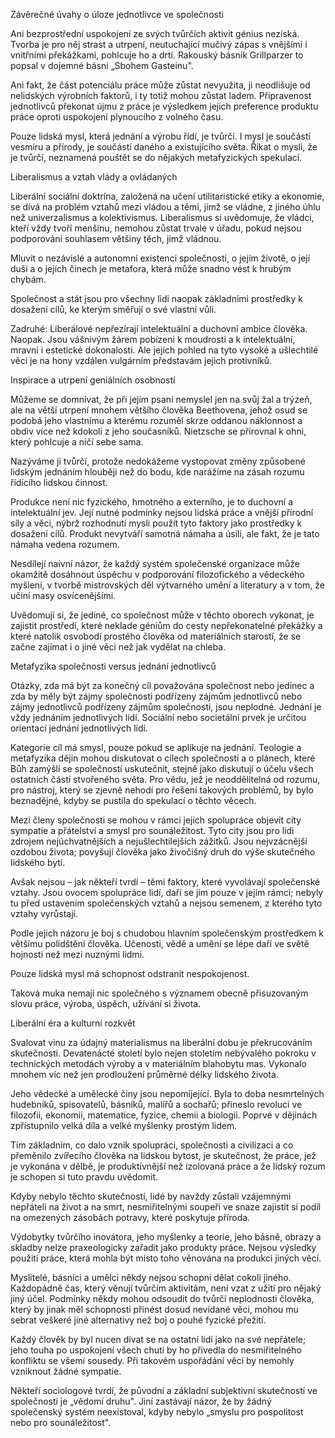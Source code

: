 <prosody rate="95%" pitch="+5%">Závěrečné úvahy o úloze jednotlivce ve společnosti</prosody> <break time="1s" />

<emphasis level="strong">Ani bezprostřední uspokojení ze svých tvůrčích aktivit génius nezíská. Tvorba je pro něj strast a utrpení, neutuchající mučivý zápas s vnějšími i vnitřními překážkami, pohlcuje ho a drtí.</emphasis> <break time="0.6s" /> Rakouský básník <alias name="Grillparzer">Grillparzer</alias> to popsal v dojemné básni „<emphasis level="moderate">Sbohem Gasteinu</emphasis>".

<break time="0.8s" />

<prosody rate="95%">Ani fakt, že část potenciálu práce může zůstat nevyužita, ji neodlišuje od nelidských výrobních faktorů, i ty totiž mohou zůstat ladem.</prosody> <break time="0.5s" /> Připravenost jednotlivců překonat újmu z práce je výsledkem jejich preference produktu práce oproti uspokojení plynoucího z volného času. <break time="0.5s" /> 

<emphasis level="moderate">Pouze lidská mysl, která jednání a výrobu řídí, je tvůrčí.</emphasis> <break time="0.4s" /> I mysl je součástí vesmíru a přírody, je součástí daného a existujícího světa. <break time="0.5s" /> Říkat o mysli, že je tvůrčí, neznamená pouštět se do nějakých metafyzických spekulací.

<break time="0.8s" />

<prosody rate="90%" pitch="+5%">Liberalismus a vztah vlády a ovládaných</prosody> <break time="0.7s" />

<emphasis level="moderate">Liberální sociální doktrína, založená na učení utilitaristické etiky a ekonomie, se dívá na problém vztahů mezi vládou a těmi, jimž se vládne, z jiného úhlu než univerzalismus a kolektivismus.</emphasis> <break time="0.6s" /> Liberalismus si uvědomuje, že vládci, kteří vždy tvoří menšinu, nemohou zůstat trvale v úřadu, pokud nejsou podporováni souhlasem většiny těch, jimž vládnou.

<break time="0.7s" />

Mluvit o nezávislé a autonomní existenci společnosti, o jejím životě, o její duši a o jejích činech je metafora, která může snadno vést k hrubým chybám.

<break time="0.6s" />

<emphasis level="strong">Společnost a stát jsou pro všechny lidi naopak základními prostředky k dosažení cílů, ke kterým směřují o své vlastní vůli.</emphasis>

<break time="0.8s" />

<prosody rate="95%">Zadruhé: Liberálové nepřezírají intelektuální a duchovní ambice člověka. Naopak.</prosody> <break time="0.5s" /> Jsou vášnivým žárem pobízeni k moudrosti a k intelektuální, mravní i estetické dokonalosti. <break time="0.5s" /> Ale jejich pohled na tyto vysoké a ušlechtilé věci je na hony vzdálen vulgárním představám jejich protivníků.

<break time="0.8s" />

<prosody rate="90%" pitch="+5%">Inspirace a utrpení geniálních osobností</prosody> <break time="0.7s" />

<emphasis level="moderate">Můžeme se domnívat, že při jejím psaní nemyslel jen na svůj žal a trýzeň, ale na větší utrpení mnohem většího člověka <alias name="Beethovena">Beethovena</alias>, jehož osud se podobá jeho vlastnímu a kterému rozuměl skrze oddanou náklonnost a obdiv více než kdokoli z jeho současníků.</emphasis> <break time="0.6s" /> <alias name="Nietzsche">Nietzsche</alias> se přirovnal k ohni, který pohlcuje a ničí sebe sama.

<break time="0.8s" />

<prosody rate="90%">Nazýváme ji tvůrčí, protože nedokážeme vystopovat změny způsobené lidským jednáním hlouběji než do bodu, kde narážíme na zásah rozumu řídícího lidskou činnost.</prosody> <break time="0.6s" /> 

<emphasis level="strong">Produkce není nic fyzického, hmotného a externího, je to duchovní a intelektuální jev.</emphasis> <break time="0.5s" /> Její nutné podmínky nejsou lidská práce a vnější přírodní síly a věci, nýbrž rozhodnutí mysli použít tyto faktory jako prostředky k dosažení cílů. <break time="0.5s" /> Produkt nevytváří samotná námaha a úsilí, ale fakt, že je tato námaha vedena rozumem.

<break time="0.8s" />

<prosody rate="95%">Nesdílejí naivní názor, že každý systém společenské organizace může okamžitě dosáhnout úspěchu v podporování filozofického a vědeckého myšlení, v tvorbě mistrovských děl výtvarného umění a literatury a v tom, že učiní masy osvícenějšími.</prosody> <break time="0.6s" /> 

<emphasis level="moderate">Uvědomují si, že jediné, co společnost může v těchto oborech vykonat, je zajistit prostředí, které neklade géniům do cesty nepřekonatelné překážky a které natolik osvobodí prostého člověka od materiálních starostí, že se začne zajímat i o jiné věci než jak vydělat na chleba.</emphasis>

<break time="0.8s" />

<prosody rate="90%" pitch="+5%">Metafyzika společnosti versus jednání jednotlivců</prosody> <break time="0.7s" />

<emphasis level="strong">Otázky, zda má být za konečný cíl považována společnost nebo jedinec a zda by měly být zájmy společnosti podřízeny zájmům jednotlivců nebo zájmy jednotlivců podřízeny zájmům společnosti, jsou neplodné.</emphasis> <break time="0.6s" /> Jednání je vždy jednáním jednotlivých lidí. <break time="0.4s" /> Sociální nebo societální prvek je určitou orientací jednání jednotlivých lidí. <break time="0.5s" /> 

Kategorie cíl má smysl, pouze pokud se aplikuje na jednání. <break time="0.5s" /> Teologie a metafyzika dějin mohou diskutovat o cílech společnosti a o plánech, které Bůh zamýšlí se společností uskutečnit, stejně jako diskutují o účelu všech ostatních částí stvořeného světa. <break time="0.6s" /> Pro vědu, jež je neoddělitelná od rozumu, pro nástroj, který se zjevně nehodí pro řešení takových problémů, by bylo beznadějné, kdyby se pustila do spekulací o těchto věcech.

<break time="0.8s" />

<prosody rate="95%">Mezi členy společnosti se mohou v rámci jejich spolupráce objevit city sympatie a přátelství a smysl pro sounáležitost.</prosody> <break time="0.5s" /> Tyto city jsou pro lidi zdrojem nejúchvatnějších a nejušlechtilejších zážitků. <break time="0.4s" /> Jsou nejvzácnější ozdobou života; povyšují člověka jako živočišný druh do výše skutečného lidského bytí. <break time="0.6s" /> 

<emphasis level="moderate">Avšak nejsou – jak někteří tvrdí – těmi faktory, které vyvolávají společenské vztahy. Jsou ovocem spolupráce lidí, daří se jim pouze v jejím rámci; nebyly tu před ustavením společenských vztahů a nejsou semenem, z kterého tyto vztahy vyrůstají.</emphasis>

<break time="0.8s" />

<prosody rate="95%">Podle jejich názoru je boj s chudobou hlavním společenským prostředkem k většímu polidštění člověka.</prosody> <break time="0.5s" /> Učenosti, vědě a umění se lépe daří ve světě hojnosti než mezi nuznými lidmi.

<break time="0.7s" />

<emphasis level="strong">Pouze lidská mysl má schopnost odstranit nespokojenost.</emphasis>

<break time="0.7s" />

Taková muka nemají nic společného s významem obecně přisuzovaným slovu práce, výroba, úspěch, užívání si života.

<break time="0.8s" />

<prosody rate="90%" pitch="+5%">Liberální éra a kulturní rozkvět</prosody> <break time="0.7s" />

<emphasis level="moderate">Svalovat vinu za údajný materialismus na liberální dobu je překrucováním skutečnosti.</emphasis> <break time="0.5s" /> Devatenácté století bylo nejen stoletím nebývalého pokroku v technických metodách výroby a v materiálním blahobytu mas. <break time="0.5s" /> Vykonalo mnohem víc než jen prodloužení průměrné délky lidského života. <break time="0.5s" /> 

Jeho vědecké a umělecké činy jsou nepomíjející. <break time="0.4s" /> Byla to doba nesmrtelných hudebníků, spisovatelů, básníků, malířů a sochařů; přineslo revoluci ve filozofii, ekonomii, matematice, fyzice, chemii a biologii. <break time="0.6s" /> Poprvé v dějinách zpřístupnilo velká díla a velké myšlenky prostým lidem.

<break time="0.8s" />

<prosody rate="90%">Tím základním, co dalo vznik spolupráci, společnosti a civilizaci a co přeměnilo zvířecího člověka na lidskou bytost, je skutečnost, že práce, jež je vykonána v dělbě, je produktivnější než izolovaná práce a že lidský rozum je schopen si tuto pravdu uvědomit.</prosody> <break time="0.6s" /> 

<emphasis level="strong">Kdyby nebylo těchto skutečností, lidé by navždy zůstali vzájemnými nepřáteli na život a na smrt, nesmiřitelnými soupeři ve snaze zajistit si podíl na omezených zásobách potravy, které poskytuje příroda.</emphasis>

<break time="0.8s" />

<prosody rate="95%">Výdobytky tvůrčího inovátora, jeho myšlenky a teorie, jeho básně, obrazy a skladby nelze praxeologicky zařadit jako produkty práce.</prosody> <break time="0.5s" /> Nejsou výsledky použití práce, která mohla být místo toho věnována na produkci jiných věcí. <break time="0.5s" /> 

<emphasis level="moderate">Myslitelé, básníci a umělci někdy nejsou schopni dělat cokoli jiného.</emphasis> <break time="0.4s" /> Každopádně čas, který věnují tvůrčím aktivitám, není vzat z užití pro nějaký jiný účel. <break time="0.5s" /> Podmínky někdy mohou odsoudit do tvůrčí neplodnosti člověka, který by jinak měl schopnosti přinést dosud nevídané věci, mohou mu sebrat veškeré jiné alternativy než boj o pouhé fyzické přežití.

<break time="0.8s" />

<prosody rate="90%">Každý člověk by byl nucen dívat se na ostatní lidi jako na své nepřátele; jeho touha po uspokojení všech chutí by ho přivedla do nesmiřitelného konfliktu se všemi sousedy.</prosody> <break time="0.5s" /> Při takovém uspořádání věcí by nemohly vzniknout žádné sympatie.

<break time="0.7s" />

<emphasis level="moderate">Někteří sociologové tvrdí, že původní a základní subjektivní skutečností ve společnosti je „vědomí druhu". Jiní zastávají názor, že by žádný společenský systém neexistoval, kdyby nebylo „smyslu pro pospolitost nebo pro sounáležitost".</emphasis>
